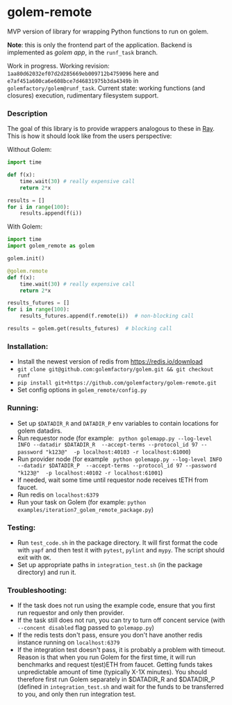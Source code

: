 # golem-remote

MVP version of library for wrapping Python functions to run on golem.

**Note**: this is only the frontend part of the application. Backend is implemented as *golem app*, in the `runf_task` branch.

Work in progress. Working revision: `1aa80d62032ef07d2d285669eb009712b4759096` here and `e7af451a600ca6e608bce7d46831975b3da4349b` in `golemfactory/golem@runf_task`.
Current state: working functions (and closures) execution, rudimentary filesystem support.

### Description
The goal of this library is to provide wrappers analogous to these in [Ray](https://github.com/ray-project/ray). This is how it should look like from the users perspective:

Without Golem:
```python
import time

def f(x):
    time.wait(30) # really expensive call
    return 2*x

results = []
for i in range(100):
    results.append(f(i))
```

With Golem:
```python
import time
import golem_remote as golem

golem.init()

@golem.remote
def f(x):
    time.wait(30) # really expensive call
    return 2*x

results_futures = []
for i in range(100):
    results_futures.append(f.remote(i))  # non-blocking call

results = golem.get(results_futures)  # blocking call
```

### Installation:
 - Install the newest version of redis from https://redis.io/download
 - `git clone git@github.com:golemfactory/golem.git && git checkout runf`
 - `pip install git+https://github.com/golemfactory/golem-remote.git` 
 - Set config options in `golem_remote/config.py`

### Running:
 - Set up `$DATADIR_R` and `DATADIR_P` env variables to contain locations for golem datadirs.  
 - Run requestor node (for example: ```
   python golemapp.py --log-level INFO --datadir $DATADIR_R 
   --accept-terms --protocol_id 97 --password "k123@" 
   -p localhost:40103 -r localhost:61000```)
 - Run provider node (for example ```
   python golemapp.py --log-level INFO --datadir $DATADIR_P 
   --accept-terms --protocol_id 97 --password "k123@" 
   -p localhost:40102 -r localhost:61001```)
 - If needed, wait some time until requestor node receives tETH from faucet.
 - Run redis on `localhost:6379`
 - Run your task on Golem (for example: `python examples/iteration7_golem_remote_package.py`)

### Testing:
 - Run `test_code.sh` in the package directory. It will first format the code with `yapf` and then test it with `pytest`, `pylint` and `mypy`. The script should exit with `OK`.
 - Set up appropriate paths in `integration_test.sh` (in the package directory) and run it.

### Troubleshooting:
 - If the task does not run using the example code, ensure that you first run requestor and only then provider.
 - If the task still does not run, you can try to turn off concent service (with `--concent disabled` flag passed to `golemapp.py`)
 - If the redis tests don't pass, ensure you don't have another redis instance running on `localhost:6379`
 - If the integration test doesn't pass, it is probably a problem with timeout. Reason is that when you run Golem for the first time, it will run benchmarks and request t(est)ETH from faucet. Getting funds takes unpredictable amount of time (typically X-1X minutes). You should therefore first run Golem separately in $DATADIR_R and $DATADIR_P (defined in `integration_test.sh` and wait for the funds to be transferred to you, and only then run integration test.
